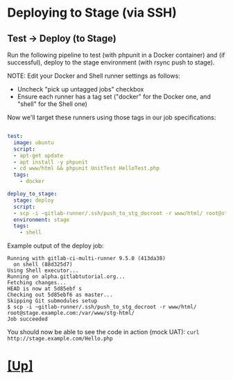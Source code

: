 # Deploying to Stage (via SSH)

## Test -> Deploy (to Stage)

Run the following pipeline to test (with phpunit in a Docker container) and 
(if successful), deploy to the stage environment (with rsync push to stage).

NOTE: Edit your Docker and Shell runner settings as follows:
- Uncheck "pick up untagged jobs" checkbox
- Ensure each runner has a tag set ("docker" for the Docker one, and "shell" for the Shell one)

Now we'll target these runners using those tags in our job specifications:

```yaml

test:
  image: ubuntu
  script: 
  - apt-get update
  - apt install -y phpunit
  - cd www/html && phpunit UnitTest HelloTest.php
  tags:
    - docker

deploy_to_stage:
  stage: deploy
  script:
  - scp -i ~gitlab-runner/.ssh/push_to_stg_docroot -r www/html/ root@stage.example.com:/var/www/stg-html/
  environment: stage
  tags: 
    - shell
```

Example output of the deploy job:

```
Running with gitlab-ci-multi-runner 9.5.0 (413da38)
  on shell (88d325d7)
Using Shell executor...
Running on alpha.gitlabtutorial.org...
Fetching changes...
HEAD is now at 5d85ebf s
Checking out 5d85ebf6 as master...
Skipping Git submodules setup
$ scp -i ~gitlab-runner/.ssh/push_to_stg_docroot -r www/html/ root@stage.example.com:/var/www/stg-html/
Job succeeded
```

You should now be able to see the code in action (mock UAT):
`curl http://stage.example.com/Hello.php`


# [[Up]](README.md)
